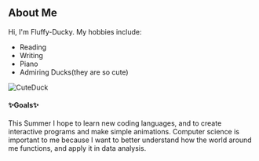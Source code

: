## About **Me**
Hi, I'm Fluffy-Ducky. My hobbies include:
- Reading
- Writing
- Piano
- Admiring Ducks(they are so cute)

![CuteDuck](https://www.countryliving.com/uk/wildlife/farming/how-to/a232/keeping-ducks/)

#### :sparkles:Goals:sparkles:
This Summer I hope to learn new coding languages, and to create interactive programs and make simple animations.
Computer science is important to me because I want to better understand how the world around me functions, and apply it in data analysis.
